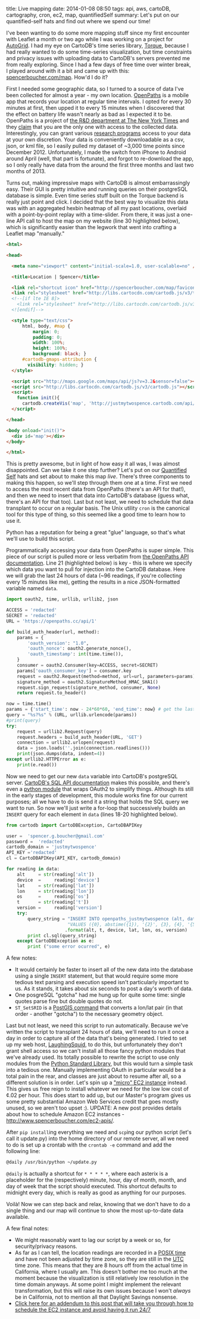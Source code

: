 title: Live mapping
date: 2014-01-08 08:50
tags: api, aws, cartoDB, cartography, cron, ec2, map, quantifiedSelf
summary: Let's put on our quantified-self hats and find out where we spend our time!

I've been wanting to do some more mapping stuff since my first encounter with Leaflet a month or two ago while I was working on a project for [AutoGrid][]. I had my eye on CartoDB's time series library, [Torque][], because I had really wanted to do some time-series visualization, but time constraints and privacy issues with uploading data to CartoDB's servers prevented me from really exploring. Since I had a few days of free time over winter break, I played around with it a bit and came up with this: [spencerboucher.com/map][]. How'd I do it?  

First I needed some geographic data, so I turned to a source of data I've been collected for almost a year - my own location. [OpenPaths][] is a mobile app that records your location at regular time intervals. I opted for every 30 minutes at first, then upped it to every 15 minutes when I discovered that the effect on battery life wasn't nearly as bad as I expected it to be. OpenPaths is a project of [the R&D department at The New York Times][] and they [claim][] that you are the only one with access to the collected data. Interestingly, you can grant various [research programs][] access to your data at your own discretion. Your data is conveniently downloadable as a csv, json, or kml file, so I easily pulled my dataset of \~3,000 time points since December 2012. Unfortunately, I made the switch from iPhone to Android around April (well, that part is fortunate), and forgot to re-download the app, so I only really have data from the around the first three months and last two months of 2013.  

Turns out, making impressive maps with CartoDB is almost embarrassingly easy. Their GUI is pretty intuitive and running queries on their postgreSQL database is simple. Even time series stuff built on the Torque backend is really just point and click. I decided that the best way to visualize this data was with an aggregated hexbin heatmap of all my past locations, overlaid with a point-by-point replay with a time-slider. From there, it was just a one-line API call to host the map on my website (line 30 highlighted below), which is significantly easier than the legwork that went into crafting a Leaflet map "manually."

```html
<html>

<head>

  <meta name="viewport" content="initial-scale=1.0, user-scalable=no" />

  <title>Location | Spencer</title>

  <link rel="shortcut icon" href="http://spencerboucher.com/map/favicon.png" />
  <link rel="stylesheet" href="http://libs.cartocdn.com/cartodb.js/v3/themes/css/cartodb.css" />
  <!--[if lte IE 8]>
    <link rel="stylesheet" href="http://libs.cartocdn.com/cartodb.js/v3/themes/css/cartodb.ie.css" />
  <![endif]-->

  <style type="text/css">
      html, body, #map {
          margin: 0;
          padding: 0;
          width: 100%;
          height: 100%;
          background: black; }
      #cartodb-gmaps-attribution {
        visibility: hidden; }
  </style>

  <script src="http://maps.google.com/maps/api/js?v=3.2&sensor=false"></script>
  <script src="http://libs.cartocdn.com/cartodb.js/v3/cartodb.js"></script>
  <script>
    function init(){
      cartodb.createVis('map', 'http://justmytwospence.cartodb.com/api/v2/viz/e8fd87d0-78b3-11e3-a9e9-e7941b6e2df0/viz.json'); }
  </script>

</head>

<body onload="init()">
  <div id='map'></div>
</body>

</html>
```

This is pretty awesome, but in light of how easy it all was, I was almost disappointed. Can we take it one step further? Let's put on our [Quantified Self][] hats and set about to make this map *live*. There's three components to making this happen, so we'll step through them one at a time. First we need to access the most recent data from OpenPaths (there's an API for that!), and then we need to insert that data into CartoDB's database (guess what, there's an API for that too). Last but not least, we need to schedule that data transplant to occur on a regular basis. The Unix utility `cron` is the canonical tool for this type of thing, so this seemed like a good time to learn how to use it.  

Python has a reputation for being a great "glue" language, so that's what we'll use to build this script.  

Programmatically accessing your data from OpenPaths is super simple. This piece of our script is pulled more or less verbatim from [the OpenPaths API documentation][]. Line 21 (highlighted below) is key - this is where we specify which data you want to pull for injection into the CartoDB database. Here we will grab the last 24 hours of data (\~96 readings, if you're collecting every 15 minutes like me), getting the results in a nice  JSON-formatted variable named `data`.

```python
import oauth2, time, urllib, urllib2, json

ACCESS = 'redacted'
SECRET = 'redacted'
URL = 'https://openpaths.cc/api/1'

def build_auth_header(url, method):
    params = {
        'oauth_version': "1.0",
        'oauth_nonce': oauth2.generate_nonce(),
        'oauth_timestamp': int(time.time()),
    }
    consumer = oauth2.Consumer(key=ACCESS, secret=SECRET)
    params['oauth_consumer_key'] = consumer.key 
    request = oauth2.Request(method=method, url=url, parameters=params)
    signature_method = oauth2.SignatureMethod_HMAC_SHA1()
    request.sign_request(signature_method, consumer, None)
    return request.to_header()

now = time.time()
params = {'start_time': now - 24*60*60, 'end_time': now} # get the last 24 hours
query = "%s?%s" % (URL, urllib.urlencode(params))
#print(query)
try:
    request = urllib2.Request(query)
    request.headers = build_auth_header(URL, 'GET')
    connection = urllib2.urlopen(request)
    data = json.loads(''.join(connection.readlines()))
    print(json.dumps(data, indent=4))
except urllib2.HTTPError as e:
    print(e.read())
```

Now we need to get our new `data` variable into CartoDB's postgreSQL server. [CartoDB's SQL API documentation][] makes this possible, and there's even a [python module][] that wraps OAuth2 to simplify things. Although its still in the early stages of development, this module works fine for our current purposes; all we have to do is send it a string that holds the SQL query we want to run. So now we'll just write a for-loop that successively builds an `INSERT` query for each element in `data` (lines 18-20 highlighted below).

```python
from cartodb import CartoDBException, CartoDBAPIKey

user =  'spencer.g.boucher@gmail.com'
password =  'redacted'
cartodb_domain = 'justmytwospence'
API_KEY ='redacted'
cl = CartoDBAPIKey(API_KEY, cartodb_domain)

for reading in data:
    alt     = str(reading['alt'])
    device  =     reading['device']
    lat     = str(reading['lat'])
    lon     = str(reading['lon'])
    os      =     reading['os']
    t       = str(reading['t'])
    version =     reading['version']
    try:
        query_string = "INSERT INTO openpaths_justmytwospence (alt, date, device, lat,  lon, os, version, the_geom) "
                       "VALUES ({0}, abstime({1}), '{2}', {3}, {4}, '{5}', '{6}', ST_ SetSRID(ST_Point({4}, {3}), 4326))"
                      .format(alt, t, device, lat, lon, os, version)
        print cl.sql(query_string)
    except CartoDBException as e:
        print ("some error ocurred", e)
```

A few notes:

-   It would certainly be faster to insert all of the new data into the
    database using a single `INSERT` statement, but that would require
    some more tedious text parsing and execution speed isn't
    particularly important to us. As it stands, it takes about six
    seconds to post a day's worth of data.
-   One posgreSQL "gotcha" had me hung up for quite some time: single
    quotes parse fine but double quotes do not.
-   `ST_SetSRID` is a [PostGIS command][] that converts a lon/lat pair
    (in that order - another "gotcha") to the necessary geometry object.  

Last but not least, we need this script to run automatically. Because we've written the script to transplant 24 hours of data, we'll need to run it once a day in order to capture all of the data that's being generated. I tried to set up my web host, [LaughingSquid][], to do this, but unfortunately they don't grant shell access so we can't install all those fancy python modules that we've already used. Its totally possible to rewrite the script to use only modules from the [Python Standard Library][], but this would turn a simple task into a tedious one. Manually implementing OAuth in particular would be a total pain in the rear, and classes are just about to resume after all, so a different solution is in order. Let's spin up a ["micro" EC2 instance][] instead. This gives us free reign to install whatever we need for the low low cost of ¢.02 per hour. This does start to add up, but our Master's program gives us some pretty substantial Amazon Web Services credit that goes mostly unused, so we aren't too upset :). UPDATE: A new post provides details about how to schedule Amazon EC2 instances - <http://www.spencerboucher.com/ec2-apis/>.  

After `pip install`ing everything we need and `scp`ing our python script (let's call it update.py) into the home directory of our remote server, all we need to do is set up a crontab with the `crontab -e` command and add the following line:

```bash
@daily /usr/bin/python ~/update.py
```

`@daily` is actually a shortcut for `* * * * *`, where each asterix is a
placeholder for the (respectively) minute, hour, day of month, month,
and day of week that the script should executed. This shortcut defaults
to midnight every day, which is really as good as anything for our
purposes.  

Voilà! Now we can step back and relax, knowing that we don't have to do a single thing and our map will continue to show the most up-to-date data available.  

A few final notes: 
-   We might reasonably want to lag our script by a week or so, for security/privacy reasons.
-   As far as I can tell, the location readings are recorded in a [POSIX time][] and have not been adjusted by time zone, so they are still in the [UTC][] time zone. This means that they are 8 hours off from the actual time in California, where I usually am. This doesn't bother me too much at the moment because the visualization is still relatively low resolution in the time domain anyways. At some point I might implement the relevant transformation, but this will raise its own issues because I won't *always* be in California, not to mention all that Daylight Savings nonsense.
-   [Click here for an addendum to this post that will take you through how to schedule the EC2 instance and avoid having it run 24/7][]

  [AutoGrid]: http://auto-grid.com
  [Torque]: https://github.com/cartodb/torque
  [spencerboucher.com/map]: http://www.spencerboucher.com/map
  [OpenPaths]: http://openpaths.cc
  [the R&D department at The New York Times]: http://nytlabs.com/
  [claim]: https://openpaths.cc/FAQ
  [research programs]: https://openpaths.cc/projects
  [Quantified Self]: http://quantifiedself.com/about/
  [the OpenPaths API documentation]: https://openpaths.cc/api
  [CartoDB's SQL API documentation]: http://developers.cartodb.com/documentation/sql-api.html
  [python module]: https://github.com/vizzuality/cartodb-python
  [PostGIS command]: http://postgis.org/docs/ST_SetSRID.html
  [LaughingSquid]: https://laughingsquid.us/
  [Python Standard Library]: http://docs.python.org/2/library/
  ["micro" EC2 instance]: http://aws.amazon.com/
  [POSIX time]: http://en.wikipedia.org/wiki/Unix_time
  [UTC]: http://en.wikipedia.org/wiki/Coordinated_Universal_Time
  [Click here for an addendum to this post that will take you through
  how to schedule the EC2 instance and avoid having it run 24/7]: http://www.spencerboucher.com/ec2-apis/
    "Scheduling tasks in the cloud with EC2 APIs"
